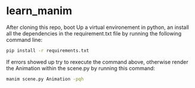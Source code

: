 # learn_manim

After cloning this repo, boot Up a virtual environement in python, an install all the dependencies in the requirement.txt file
by running the following command line:

```Bash
pip install -r requirements.txt
```
If errors showed up try to rexecute the command above, otherwise render the Animation within the scene.py by
running this command:

```Bash
manim scene.py Animation -pqh
```
